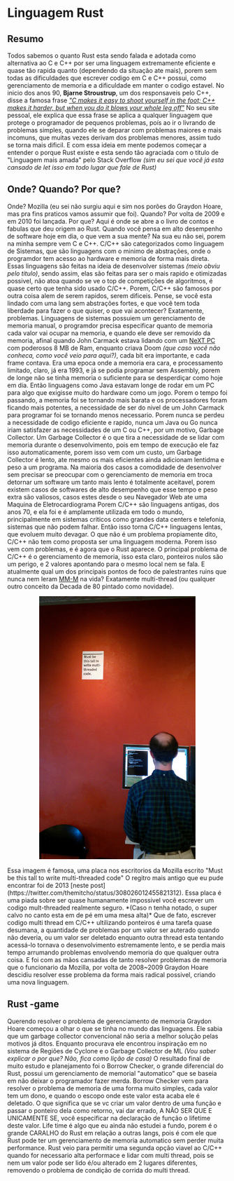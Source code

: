 # Linguagem Rust
## Resumo
Todos sabemos o quanto Rust esta sendo falada e adotada como alternativa ao C e C++ por ser uma linguagem extremamente eficiente e quase tão rapida quanto (dependendo da situação ate mais), porem sem todas as dificuldades que escrever codigo em C e C++ possui, como gerenciamento de memoria e a dificuldade em manter o codigo estavel. 
No inicio dos anos 90, **Bjarne Stroustrup**, um dos responsaveis pelo C++, disse a famosa frase [*"C makes it easy to shoot yourself in the foot; C++ makes it harder, but when you do it blows your whole leg off"*](https://www.stroustrup.com/quotes.html) No seu site pessoal, ele explica que essa frase se aplica a qualquer linguagem que protege o programador de pequenos problemas, poís ao ir o livrando de problemas simples, quando ele se deparar com problemas maiores e mais incomuns, que muitas vezes derivam dos problemas menores, assim tudo se torna mais dificil. 
E com essa ideia em mente podemos começar a entender o porque Rust existe e esta sendo tão agraciada com o titulo de "Linguagem mais amada" pelo Stack Overflow *(sim eu sei que você já esta cansado de let isso em todo lugar que fale de Rust)*

## Onde? Quando? Por que?
Onde? Mozilla (eu sei não surgiu aqui e sim nos porões do Graydon Hoare, mas pra fins praticos vamos assumir que foi). Quando? Por volta de 2009 e em 2010 foi lançada. Por que? Aqui é onde se abre a o livro de contos e fabulas que deu origem ao Rust. 
Quando você pensa em alto desempenho de software hoje em dia, o que vem a sua mente? Na sua eu não sei, porem na minha sempre vem C e C++. C/C++ são categorizados como linguagem de Sistemas, que são linguagens com o minimo de abstrações, onde o programdor tem acesso ao hardware e memoria de forma mais direta. Essas linguagens são feitas na ideia de desenvolver sistemas *(meio obviu pelo titulo)*, sendo assim, elas são feitas para ser o mais rapido e otimizadas possivel, não atoa quando se ve o top de competições de algoritmos, é quase certo que tenha sido usado C/C++.
Porem, C/C++ são famosos por outra coisa alem de serem rapidos, serem dificeis. Pense, se você esta lindado com uma lang sem abstrações fortes, e que você tem toda liberdade para fazer o que quiser, o que vai acontecer? Exatamente, problemas. Linguagens de sistemas possuiem um gerenciamento de memoria manual, o programdor precisa especificar quanto de memoria cada valor vai ocupar na memoria, e quando ele deve ser removido da memoria, afinal quando 	John Carmack estava lidando com um [NeXT PC](https://en.wikipedia.org/wiki/NeXT_Computer) com poderosos 8 MB de Ram, enquanto criava Doom *(que caso você não conheca, como você veio para aqui?)*, cada bit era importante, e cada frame contava. 
Era uma epoca onde a memoria era cara, e processamento limitado, claro, já era 1993, e já se podia programar sem Assembly, porem de longe não se tinha memoria o suficiente para se desperdiçar como hoje em dia. Então linguagens como Java estavam longe de rodar em um PC para algo que exigisse muito do hardware como um jogo. Porem o tempo foi passando, a memoria foi se tornando mais barata e os processadores foram ficando mais potentes, a necessidade de ser do nivel de um John Carmack para programar foi se tornando menos necessario. Porem nunca se perdeu a necessidade de codigo eficiente e rapido, nunca um Java ou Go nunca iriam satisfazer as necessidades de um C ou C++, por um motivo, Garbage Collector. Um Garbage Collector é o que tira a necessidade de se lidar com memoria durante o desenvolvimento, pois em tempo de execução ele faz isso automaticamente, porem isso vem com um custo, um Garbage Collector é lento, ate mesmo os mais eficientes ainda adicionam lentidma e peso a um programa. 
Na maioria dos casos a comodidade de desenvolver sem precisar se preocupar com o gerenciamento de memoria em troca detornar um software um tanto mais lento é totalmente aceitavel, porem existem casos de softwares de alto desempenho que esse tempo e peso extra são valiosos, casos estes desde o seu Navegador Web ate uma Maquina de Eletrocardiograma
Porem C/C++ são linguagens antigas, dos anos 70, e ela foi e é amplamente utilizada em todo o mundo, principalmente em sistemas criticos como grandes data centers e telefonia, sistemas que não podem falhar. Então isso torna C/C++ linguagens lentas, que evoluem muito devagar. O que não é um problema propiamente dito, C/C++ não tem como proposta ser uma linguagem moderna. Porem isso vem com problemas, e é agora que o Rust aparece.
O principal problema de C/C++ é o gerenciamento de memoria, isso esta claro, ponteiros nulos são um perigo, e 2 valores apontando para o mesmo local nem se fala. E atualmente qual um dos principais pontos de foco de palestrantes ruins que nunca nem leram [MM-M](https://www.amazon.com.br/Mythical-Man-Month-Software-Engineering-Anniversary/dp/0201835959) na vida? Exatamente multi-thread (ou qualquer outro conceito da Decada de 80 pintado como novidade).    

<p align="center">
 <img height="600" src="./mt.jpeg" alt="Minha Figura">
</p>
Essa imagem é famosa, uma placa nos escritorios da Mozilla escrito "Must be this tall to write multi-threaded code" O regitro mais antigo que eu pude encontrar foi de 2013 [neste post](https://twitter.com/themitcho/status/308026012455821312). Essa placa é uma piada sobre ser quase humanamente impossivel você escrever um codigo mult-threaded realmente seguro. *(Caso n tenha notado, o super calvo no canto esta em de pé em uma mesa alta)* Que de fato, escrever codigo multi thread em C/C++ ultilizando ponteiros é uma tarefa quase desumana, a quantidade de problemas por um valor ser auterado quando não deveria, ou um valor ser deletado enquanto outra thread esta tentando acessá-lo tornava o desenvolvimento estremamente lento, e se perdia mais tempo arrumando problemas envolvendo memoria do que qualquer outra coisa. 
E foi com as mãos cansadas de tanto resolver problemas de memoria que o funcionario da Mozilla, por volta de 2008~2009 Graydon Hoare descidiu resolver esse problema da forma mais radical possivel, criando uma nova linguagem.

## Rust -game
Querendo resolver o problema de gerenciamento de memoria Graydon Hoare começou a olhar o que se tinha no mundo das linguagens. Ele sabia que um garbage collector convencional não seria a melhor solução pelas motivos já ditos. Enquanto procurava ele encontrou inspiração em no sistema de Regiões de Cyclone e o Garbage Collector de ML *(Vou saber explicar o por que? Não, fica como lição de casa)*
O resultado final de muito estudo e planejamento foi o Borrow Checker, o grande diferencial do Rust, possui um gerenciamento de memorial "automatico" que se baseia em não deixar o programador fazer merda. Borrow Checker vem para resolver o problema de memoria de uma forma muito simples, cada valor tem um dono, e quando o escopo onde este valor esta acaba ele é deletado. O que significa que se vc criar um valor dentro de uma função e passar o ponteiro dela como retorno, vai dar errado, A NÃO SER QUE E UNICAMENTE SE, você especificar na declaração de função o lifetime deste valor. Life time é algo que eu ainda não estudei a fundo, porem é o grande CARALHO do Rust em relação a outras langs, pois é com ele que Rust pode ter um gerenciamento de memoria automatico sem perder muita performance. 
Rust veio para permitir uma segunda opção viavel ao C/C++ quando for necessario alta performace e lidar com multi thread, pois se nem um valor pode ser lido é/ou alterado em 2 lugares diferentes, removendo o problema de condição de corrida do multi thread.